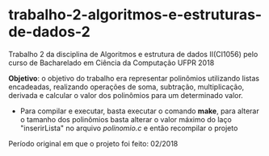 # trabalho-2-algoritmos-e-estruturas-de-dados-2
Trabalho 2 da disciplina de Algoritmos e estrutura de dados II(CI1056) pelo curso de Bacharelado em Ciência da Computação UFPR 2018 

**Objetivo**: o objetivo do trabalho era representar polinômios utilizando listas encadeadas, realizando operações de soma, subtração, multiplicação, derivada e calcular o valor dos polinômios para um determinado valor.

- Para compilar e executar, basta executar o comando **make**, para alterar o tamanho dos polinômios basta alterar o valor máximo do laço "inserirLista" no arquivo *polinomio.c* e então recompilar o projeto

Período original em que o projeto foi feito: 02/2018

